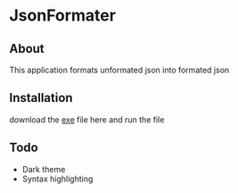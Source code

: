 # JsonFormater

## About
This application formats unformated json into formated json

## Installation
download the [exe](https://github.com/jostimian/Json-Formater/releases/tag/v1.0) file here and run the file

## Todo
- Dark theme
- Syntax highlighting